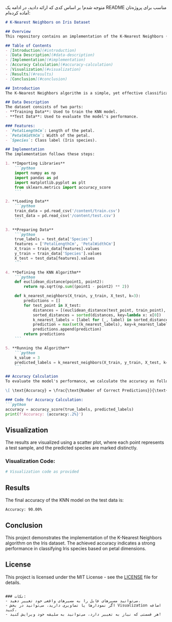 متوجه شدم! بر اساس کدی که ارائه دادید، در ادامه یک README مناسب برای پروژه‌تان آماده کرده‌ام:

```markdown
# K-Nearest Neighbors on Iris Dataset

## Overview
This repository contains an implementation of the K-Nearest Neighbors (KNN) algorithm to classify Iris flower species based on petal dimensions. The project demonstrates how to calculate model accuracy and visualize the results.

## Table of Contents
- [Introduction](#introduction)
- [Data Description](#data-description)
- [Implementation](#implementation)
- [Accuracy Calculation](#accuracy-calculation)
- [Visualization](#visualization)
- [Results](#results)
- [Conclusion](#conclusion)

## Introduction
The K-Nearest Neighbors algorithm is a simple, yet effective classification technique used in machine learning. In this exercise, we apply KNN to the Iris dataset, which includes three species of Iris flowers. The goal is to predict the species based on the dimensions of the petals.

## Data Description
The dataset consists of two parts:
- **Training Data**: Used to train the KNN model.
- **Test Data**: Used to evaluate the model's performance.

### Features:
- `PetalLengthCm`: Length of the petal.
- `PetalWidthCm`: Width of the petal.
- `Species`: Class label (Iris species).

## Implementation
The implementation follows these steps:

1. **Importing Libraries**
    ```python
    import numpy as np
    import pandas as pd
    import matplotlib.pyplot as plt
    from sklearn.metrics import accuracy_score
    ```

2. **Loading Data**
    ```python
    train_data = pd.read_csv('/content/train.csv')
    test_data = pd.read_csv('/content/test.csv')
    ```

3. **Preparing Data**
    ```python
    true_labels = test_data['Species']
    features = ['PetalLengthCm', 'PetalWidthCm']
    X_train = train_data[features].values
    y_train = train_data['Species'].values
    X_test = test_data[features].values
    ```

4. **Defining the KNN Algorithm**
    ```python
    def euclidean_distance(point1, point2):
        return np.sqrt(np.sum((point1 - point2) ** 2))

    def k_nearest_neighbors(X_train, y_train, X_test, k=3):
        predictions = []
        for test_point in X_test:
            distances = [(euclidean_distance(test_point, train_point), label) for train_point, label in zip(X_train, y_train)]
            sorted_distances = sorted(distances, key=lambda x: x[0])
            k_nearest_labels = [label for (_, label) in sorted_distances[:k]]
            prediction = max(set(k_nearest_labels), key=k_nearest_labels.count)
            predictions.append(prediction)
        return predictions
    ```

5. **Running the Algorithm**
    ```python
    k_value = 3
    predicted_labels = k_nearest_neighbors(X_train, y_train, X_test, k=k_value)
    ```

## Accuracy Calculation
To evaluate the model's performance, we calculate the accuracy as follows:

\[ \text{Accuracy} = \frac{\text{Number of Correct Predictions}}{\text{Total Number of Predictions}} \]

### Code for Accuracy Calculation:
```python
accuracy = accuracy_score(true_labels, predicted_labels)
print(f'Accuracy: {accuracy:.2%}')
```

## Visualization
The results are visualized using a scatter plot, where each point represents a test sample, and the predicted species are marked distinctly.

### Visualization Code:
```python
# Visualization code as provided
```

## Results
The final accuracy of the KNN model on the test data is:
```
Accuracy: 90.00%
```

## Conclusion
This project demonstrates the implementation of the K-Nearest Neighbors algorithm on the Iris dataset. The achieved accuracy indicates a strong performance in classifying Iris species based on petal dimensions.

## License
This project is licensed under the MIT License - see the [LICENSE](LICENSE) file for details.
```

### نکات:
- می‌توانید مسیرهای فایل را به مسیرهای واقعی خود تغییر دهید.
- اگر نمودارها یا تصاویری دارید، می‌توانید در بخش Visualization اضافه کنید.
- هر قسمتی که نیاز به تغییر دارد، می‌توانید به سلیقه خود ویرایش کنید!
